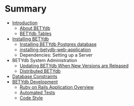 # Summary

* [Introduction](README.md)
   * [About BETYdb](about_betydb.md)
   * [BETYdb Tables](betydb_tables.md)
* [Installing BETYdb](installing_betydb.md)
   * [Installing BETYdb Postgres database](installing_betydb_postgres_database.md)
   * [installing-betydb-web-application](installing-betydb-web-application.md)
   * Dependencies: Setting up a Server
* BETYdb System Administration
   * [Updating BETYdb When New Versions are Released](updating_betydb_when_new_versions_are_released.md)
   * [Distributed BETYdb](distributed_betydb.md)
* [Database Constraints](database_constraints.md)
* [BETYdb Development](betydb_development.md)
   * [Ruby on Rails Application Overview](ruby_on_rails_application_overview.md)
   * [Automated Tests](automated_tests.md)
   * [Code Style](code_style.md)

